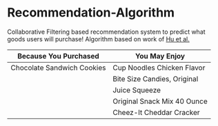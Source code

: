 # Recommendation-Algorithm
Collaborative Filtering based recommendation system to predict what goods users will purchase!
Algorithm based on work of [Hu et al.](http://yifanhu.net/PUB/cf.pdf)

| Because You Purchased  | You May Enjoy |
| ------------- | ------------- |
| Chocolate Sandwich Cookies  | Cup Noodles Chicken Flavor  |
|| Bite Size Candies, Original  |
|| Juice Squeeze  |
|| Original Snack Mix 40 Ounce  |
|| Cheez-It Cheddar Cracker  |
